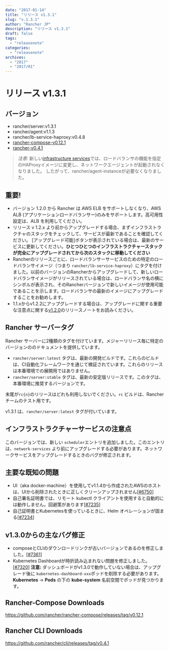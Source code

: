 ```yaml
---
date: "2017-01-14"
title: "リリース v1.3.1"
slug: "v.1.3.1" 
author: "Rancher JP"
description: "リリース v1.3.1"
draft: false
tags:
  - "releasenote"
categories:
  - "releasenote"
archives:
  - "2017"
  - "2017/01"
---
```

# リリース v1.3.1

## バージョン
* rancher/server:v1.3.1
* rancher/agent:v1.1.3
* rancher/lb-service-haproxy:v0.4.8
* [rancher-compose-v0.12.1](https://github.com/rancher/rancher-compose/releases/tag/v0.12.1)
* [rancher-v0.4.1](https://github.com/rancher/cli/releases/tag/v0.4.1)

> *注意:* 新しい[infrastructure services](http://docs.rancher.com/rancher/v1.2/en/rancher-services/)では、ロードバランサの機能を指定のHAProxyイメージに変更し、ネットワークエージェントが起動されなくなりました。 したがって、rancher/agent-instanceが必要なくなりました。

## 重要!
* バージョン 1.2.0 から Rancher は AWS ELB をサポートしなくなり、AWS ALB (アプリケーションロードバランサー)のみをサポートします。高可用性設定は、ALB を利用してください。
* リリース v 1.2.x より前からアップグレードする場合、まずインフラストラクチャのスタックをチェックして、サービスが最新であることを確認してください。 [アップグレード可能]ボタンが表示されている場合は、最新のサービスに更新してください。**ひとつひとつのインフラストラクチャースタックが完全にアップグレードされてから次のスタックに移動してください**
* Rancherのリリースごとに、ロードバランサーサービスのための特定のロードバランサイメージ（つまり `rancher/lb-service-haproxy`）にタグを付けました。以前のバージョンのRancherからアップグレードして、新しいロードバランサイメージがリリースされている場合は、ロードバランサ名の横にシンボルが表示され、そのRancherバージョンで新しいイメージが使用可能であることを示します。ロードバランサの最新のイメージにアップグレードすることをお勧めします。
* 1.1.xからv1.2.2にアップグレードする場合は、アップグレードに関する重要な注意点に関する[v1.2.0](https://github.com/rancher/rancher/releases/tag/v1.2.0)のリリースノートをお読みください。

## Rancher サーバータグ

Rancher サーバーに2種類のタグを付けています。メジャーリリース毎に特定のバージョンののドキュメントを提供しています。

* `rancher/server:latest` タグは、最新の開発ビルドです。これらのビルドは、CI自動化フレームワークを通じて検証されています。これらのリリースは本番環境での展開用ではありません。
* `rancher/server:stable` タグは、最新の安定版リリースです。このタグは、本番環境に推奨するバージョンです。  

末尾が`rc{n}`のリリースはどれも利用しないでください。`rc` ビルドは、Rancherチームのテスト用です。

v1.3.1 は、`rancher/server:latest` タグが付いています。 

## インフラストラクチャーサービスの注意点
このバージョンでは、新しい `scheduler`エントリを追加しました。このエントリは、`network-services` より前にアップグレードする必要があります。ネットワークサービスをアップグレードするときのバグが修正されます。

## 主要な既知の問題
* UI（aka docker-machine）を使用してv1.1.4から作成されたAWSのホストは、UIから削除されたときに正しくクリーンアップされません[[#6750](https://github.com/rancher/rancher/issues/6750)]
* 自己署名証明書では、リモート kubectl クライアントを使用すると自動的には動作しません。回避策があります[[#7235](https://github.com/rancher/rancher/issues/7235)]
* 自己証明書とKubernetesを使っているときに、Helm オペレーションが固まる[[#7234](https://github.com/rancher/rancher/issues/7234)]

## v1.3.0からの主なバグ修正
* composeとCLIのダウンロードリンクが古いバージョンであるのを修正しました。[[#7361](https://github.com/rancher/rancher/issues/7361)]
* Kubernetes Dashboardが時折読み込まれない問題を修正しました。[[#7320](https://github.com/rancher/rancher/issues/7320)] **注意:** ダッシュボードがv1.3.0で動作していない場合は、アップグレード後に `kubernetes-dashboard-xxx`ポッドを削除する必要があります。 **Kubernetes**  -> **Pods** の下の **kube-system** 名前空間でポッドが見つかります。


## Rancher-Compose Downloads
https://github.com/rancher/rancher-compose/releases/tag/v0.12.1

## Rancher CLI Downloads
https://github.com/rancher/cli/releases/tag/v0.4.1